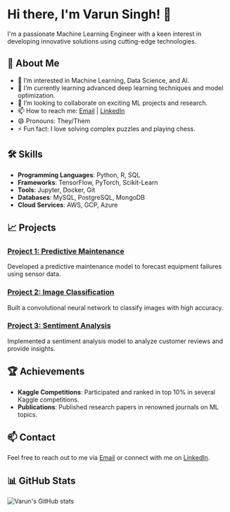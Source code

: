 # Hi there, I'm Varun Singh! 👋

I'm a passionate Machine Learning Engineer with a keen interest in developing innovative solutions using cutting-edge technologies.

## 🚀 About Me
- 👀 I’m interested in Machine Learning, Data Science, and AI.
- 🌱 I’m currently learning advanced deep learning techniques and model optimization.
- 💞️ I’m looking to collaborate on exciting ML projects and research.
- 📫 How to reach me: [Email](mailto:your-email@example.com) | [LinkedIn](https://www.linkedin.com/in/varunsingh034/)
- 😄 Pronouns: They/Them
- ⚡ Fun fact: I love solving complex puzzles and playing chess.

## 🛠️ Skills
- **Programming Languages**: Python, R, SQL
- **Frameworks**: TensorFlow, PyTorch, Scikit-Learn
- **Tools**: Jupyter, Docker, Git
- **Databases**: MySQL, PostgreSQL, MongoDB
- **Cloud Services**: AWS, GCP, Azure

## 📈 Projects
### [Project 1: Predictive Maintenance](https://github.com/varunsingh034/project1)
Developed a predictive maintenance model to forecast equipment failures using sensor data.

### [Project 2: Image Classification](https://github.com/varunsingh034/project2)
Built a convolutional neural network to classify images with high accuracy.

### [Project 3: Sentiment Analysis](https://github.com/varunsingh034/project3)
Implemented a sentiment analysis model to analyze customer reviews and provide insights.

## 🏆 Achievements
- **Kaggle Competitions**: Participated and ranked in top 10% in several Kaggle competitions.
- **Publications**: Published research papers in renowned journals on ML topics.

## 📫 Contact
Feel free to reach out to me via [Email](mailto:your-email@example.com) or connect with me on [LinkedIn](https://www.linkedin.com/in/varunsingh034/).

## 📊 GitHub Stats
![Varun's GitHub stats](https://github-readme-stats.vercel.app/api?username=varunsingh034&show_icons=true&theme=radical)

<!---
varunsingh034/varunsingh034 is a ✨ special ✨ repository because its `README.md` (this file) appears on your GitHub profile.
You can click the Preview link to take a look at your changes.
--->
